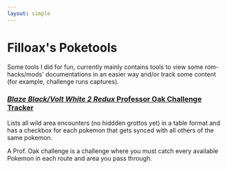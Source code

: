 ```yaml
---
layout: simple
---
```


# Filloax's Poketools

Some tools I did for fun, currently mainly contains tools to view some rom-hacks/mods' documentations in an easier way and/or track some content (for example, challenge runs captures).

### [*Blaze Black/Volt White 2 Redux* Professor Oak Challenge Tracker]({{site.baseurl}}/poketools/bbvw/oaktracker)

Lists all wild area encounters (no hiddden grottos yet) in a table format and has a checkbox for each pokemon that gets synced with all others of the same pokemon. 

A Prof. Oak challenge is a challenge where you must catch every available Pokemon in each route and area you pass through.